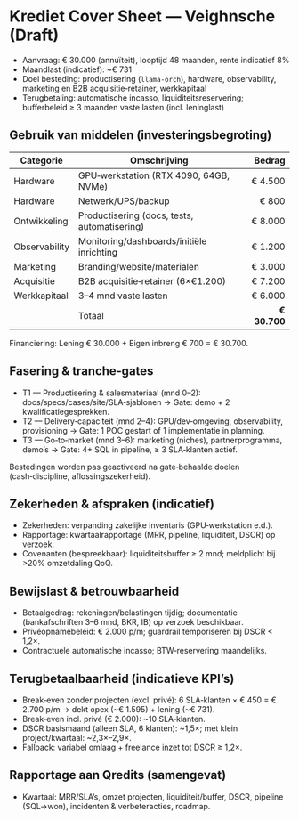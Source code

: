 # Krediet Cover Sheet — Veighnsche (Draft)

- Aanvraag: € 30.000 (annuïteit), looptijd 48 maanden, rente indicatief 8%
- Maandlast (indicatief): ~€ 731
- Doel besteding: productisering (`llama‑orch`), hardware, observability, marketing en B2B acquisitie‑retainer, werkkapitaal
- Terugbetaling: automatische incasso, liquiditeitsreservering; bufferbeleid ≥ 3 maanden vaste lasten (incl. leninglast)

## Gebruik van middelen (investeringsbegroting)

| Categorie | Omschrijving | Bedrag |
|---|---|---:|
| Hardware | GPU‑werkstation (RTX 4090, 64GB, NVMe) | € 4.500 |
| Hardware | Netwerk/UPS/backup | € 800 |
| Ontwikkeling | Productisering (docs, tests, automatisering) | € 8.000 |
| Observability | Monitoring/dashboards/initiële inrichting | € 1.200 |
| Marketing | Branding/website/materialen | € 3.000 |
| Acquisitie | B2B acquisitie‑retainer (6×€1.200) | € 7.200 |
| Werkkapitaal | 3–4 mnd vaste lasten | € 6.000 |
| | Totaal | **€ 30.700** |

Financiering: Lening € 30.000 + Eigen inbreng € 700 = € 30.700.

## Fasering & tranche‑gates

- T1 — Productisering & salesmateriaal (mnd 0–2): docs/specs/cases/site/SLA‑sjablonen → Gate: demo + 2 kwalificatiegesprekken.
- T2 — Delivery‑capaciteit (mnd 2–4): GPU/dev‑omgeving, observability, provisioning → Gate: 1 POC gestart of 1 implementatie in planning.
- T3 — Go‑to‑market (mnd 3–6): marketing (niches), partnerprogramma, demo’s → Gate: 4+ SQL in pipeline, ≥ 3 SLA‑klanten actief.

Bestedingen worden pas geactiveerd na gate‑behaalde doelen (cash‑discipline, aflossingszekerheid).

## Zekerheden & afspraken (indicatief)

- Zekerheden: verpanding zakelijke inventaris (GPU‑werkstation e.d.).
- Rapportage: kwartaalrapportage (MRR, pipeline, liquiditeit, DSCR) op verzoek.
- Covenanten (bespreekbaar): liquiditeitsbuffer ≥ 2 mnd; meldplicht bij >20% omzetdaling QoQ.

## Bewijslast & betrouwbaarheid

- Betaalgedrag: rekeningen/belastingen tijdig; documentatie (bankafschriften 3–6 mnd, BKR, IB) op verzoek beschikbaar.
- Privéopnamebeleid: € 2.000 p/m; guardrail temporiseren bij DSCR < 1,2×.
- Contractuele automatische incasso; BTW‑reservering maandelijks.

## Terugbetaalbaarheid (indicatieve KPI’s)

- Break‑even zonder projecten (excl. privé): 6 SLA‑klanten × € 450 = € 2.700 p/m → dekt opex (~€ 1.595) + lening (~€ 731).
- Break‑even incl. privé (€ 2.000): ~10 SLA‑klanten.
- DSCR basismaand (alleen SLA, 6 klanten): ~1,5×; met klein project/kwartaal: ~2,3×–2,9×.  
- Fallback: variabel omlaag + freelance inzet tot DSCR ≥ 1,2×.

## Rapportage aan Qredits (samengevat)

- Kwartaal: MRR/SLA’s, omzet projecten, liquiditeit/buffer, DSCR, pipeline (SQL→won), incidenten & verbeteracties, roadmap.
